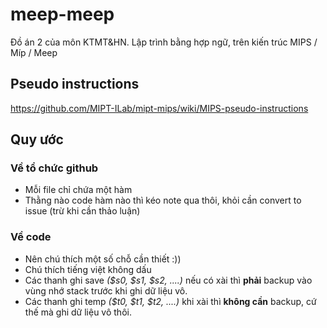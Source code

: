# meep-meep
Đồ án 2 của môn KTMT&amp;HN. Lập trình bằng hợp ngữ, trên kiến trúc MIPS / Míp / Meep
## Pseudo instructions
https://github.com/MIPT-ILab/mipt-mips/wiki/MIPS-pseudo-instructions
## Quy ước
### Về tổ chức github
- Mỗi file chỉ chứa một hàm
- Thằng nào code hàm nào thì kéo note qua thôi, khỏi cần convert to issue (trừ khi cần thảo luận)
### Về code
- Nên chú thích một số chỗ cần thiết :))
- Chú thích tiếng việt không dấu
- Các thanh ghi save *($s0, $s1, $s2, ....)* nếu có xài thì **phải** backup vào vùng nhớ stack trước khi ghi dữ liệu vô.
- Các thanh ghi temp *($t0, $t1, $t2, ....)* khi xài thì **không cần** backup, cứ thế mà ghi dữ liệu vô thôi.
